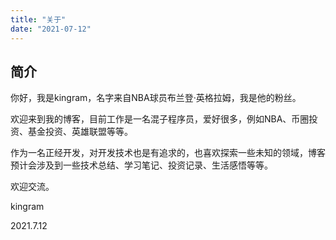 ```yaml
---
title: "关于"
date: "2021-07-12"
---
```


## 简介

你好，我是kingram，名字来自NBA球员布兰登·英格拉姆，我是他的粉丝。

欢迎来到我的博客，目前工作是一名混子程序员，爱好很多，例如NBA、币圈投资、基金投资、英雄联盟等等。

作为一名正经开发，对开发技术也是有追求的，也喜欢探索一些未知的领域，博客预计会涉及到一些技术总结、学习笔记、投资记录、生活感悟等等。

欢迎交流。

kingram   

2021.7.12